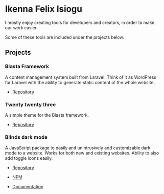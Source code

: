 # Ikenna Felix Isiogu
I mostly enjoy creating tools for developers and creators, in order to make our work easier.

Some of these tools are included under the projects below.

## Projects

### Blasta Framework
A content management system built from Laravel. Think of it as WordPress for Laravel with the ability to generate static content of the whole website.

- [Repository](https://github.com/Ikennaf1/blasta)

### Twenty twenty three
A simple theme for the Blasta framework.

- [Repository](https://github.com/Ikennaf1/twenty-twenty-three)

### Blinds dark mode
A JavaScript package to easily and unintrusively add customizable dark mode to a website. Works for both new and existing websites. Ability to also add toggle icons easily.

- [Repository](https://github.com/Ikennaf1/blinds)

- [NPM](https://npmjs.com/package/blinds)

- [Documentation](https://blindsjs.dev/documentation)

<!---
- 👋 Hi, I’m @Ikennaf1
- 👀 I’m interested in ...
- 🌱 I’m currently learning ...
- 💞️ I’m looking to collaborate on ...
- 📫 How to reach me ...
--->

<!---
Ikennaf1/Ikennaf1 is a ✨ special ✨ repository because its `README.md` (this file) appears on your GitHub profile.
You can click the Preview link to take a look at your changes.
--->
